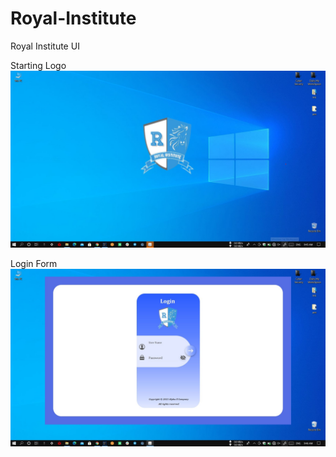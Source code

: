 # Royal-Institute

Royal Institute UI

Starting Logo
![image](https://github.com/Mindula-Dilthushan/Royal-Institute/blob/master/demo/Starting%20Logo.jpg)

Login Form
![image](https://github.com/Mindula-Dilthushan/Royal-Institute/blob/master/demo/Login%20Form.jpg)

